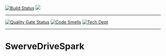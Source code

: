 [![Build Status](https://travis-ci.org/alevin/SwerveDriveSpark.svg?branch=master)](https://travis-ci.org/alevin/SwerveDriveSpark)
[![][shippable img]][shippable]
***
[![Quality Gate Status](https://sonarcloud.io/api/project_badges/measure?project=SwerveDriveSpark&metric=alert_status)](https://sonarcloud.io/dashboard?id=SwerveDriveSpark)
[![Code Smells](https://sonarcloud.io/api/project_badges/measure?project=SwerveDriveSpark&metric=code_smells)](https://sonarcloud.io/dashboard?id=SwerveDriveSpark)
[![Tech Dept](https://sonarcloud.io/api/project_badges/measure?project=SwerveDriveSpark&metric=sqale_index)](https://sonarcloud.io/dashboard?id=SwerveDriveSpark)
***


# SwerveDriveSpark


[shippable]: https://app.shippable.com/projects/5c6e2d6453298007006ae03d
[shippable img]: https://img.shields.io/shippable/5c6e2d6453298007006ae03d/master.svg?label=shippable
